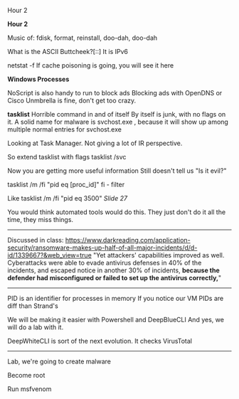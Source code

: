 Hour 2

**Hour 2**

Music of: fdisk, format, reinstall, doo-dah, doo-dah

What is the ASCII Buttcheek?[::]  It is IPv6

netstat -f
If cache poisoning is going, you will see it here

**Windows Processes**

NoScript is also handy to run to block ads
Blocking ads with OpenDNS or Cisco Unmbrella is fine, don't get too crazy.

**tasklist**
Horrible command in and of itself
By itself is junk, with no flags on it.
A solid name for malware is svchost.exe , because it will show up among multiple normal entries for svchost.exe

Looking at Task Manager.  Not giving a lot of IR perspective.

So extend tasklist with flags
tasklist /svc

Now you are getting more useful information
Still doesn't tell us "Is it evil?"

tasklist /m /fi "pid eq [proc_id]"
fi - filter

Like tasklist /m /fi "pid eq 3500"
*Slide 27*

You would think automated tools would do this.  They just don't do it all the time, they miss things.

-----------
Discussed in class:
https://www.darkreading.com/application-security/ransomware-makes-up-half-of-all-major-incidents/d/d-id/1339667?&web_view=true
"Yet attackers' capabilities improved as well. Cyberattacks were able to evade antivirus defenses in 40% of the incidents, and escaped notice in another 30% of incidents, **because the defender had misconfigured or failed to set up the antivirus correctly,**"

------------

PID is an identifier for processes in memory
If you notice our VM PIDs are diff than Strand's

We will be making it easier with Powershell and DeepBlueCLI
And yes, we will do a lab with it.

DeepWhiteCLI is sort of the next evolution.
It checks VirusTotal

--------
Lab, we're going to create malware

Become root

Run msfvenom
